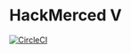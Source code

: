 # HackMerced V

[![CircleCI](https://circleci.com/gh/HackMerced/HackMerced-V.svg?style=svg)](https://circleci.com/gh/HackMerced/HackMerced-V)
